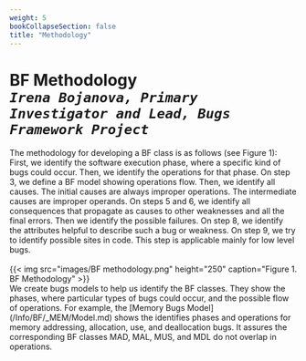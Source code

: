 ```yaml
---
weight: 5
bookCollapseSection: false
title: "Methodology"
---
```

# BF Methodology <br/>_`Irena Bojanova, Primary Investigator and Lead, Bugs Framework Project`_

The methodology for developing a BF class is as follows (see Figure 1): First, we identify the software execution phase, where a specific kind of bugs could occur. Then, we identify the operations for that phase. On step 3, we define a BF model showing operations flow. Then, we identify all causes. The initial causes are always improper operations. The intermediate causes are improper operands. On steps 5 and 6, we identify all consequences that propagate as causes to other weaknesses and all the final errors. Then we identify the possible failures. On step 8, we identify the attributes helpful to describe such a bug or weakness. On step 9, we try to identify possible sites in code. This step is applicable mainly for low level bugs.
<br/><br/>
{{< img src="images/BF methodology.png" height="250" caption="Figure 1. BF Methodology" >}}
<br/>
We create bugs models to help us identify the BF classes. They show the phases, where particular types of bugs could occur, and the possible flow of operations. For example, the [Memory Bugs Model] (/Info/BF/_MEM/Model.md) shows the identifies phases and operations for memory addressing, allocation, use, and deallocation bugs. It assures the corresponding BF classes MAD, MAL, MUS, and MDL do not overlap in operations.
